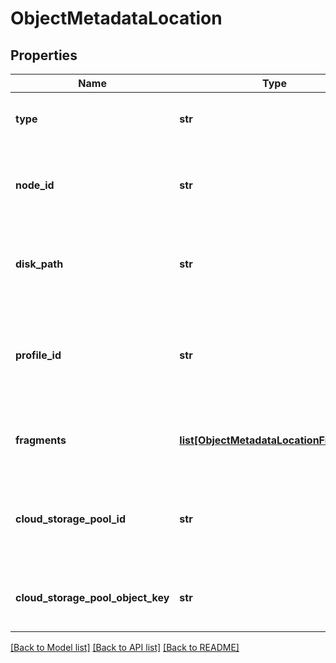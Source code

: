 # ObjectMetadataLocation

## Properties
Name | Type | Description | Notes
------------ | ------------- | ------------- | -------------
**type** | **str** | the type of copy stored at this location | 
**node_id** | **str** | a unique identifier for the Grid Node (replicated only) | [optional] 
**disk_path** | **str** | full path to the disk location of the object (replicated only) | [optional] 
**profile_id** | **str** | a unique identifier for the Erasure Coding Profile (erasure coded only) | [optional] 
**fragments** | [**list[ObjectMetadataLocationFragment]**](ObjectMetadataLocationFragment.md) | the location of each erasure-coded fragment | [optional] 
**cloud_storage_pool_id** | **str** | The ID of the Cloud Storage Pool in which the object is stored | [optional] 
**cloud_storage_pool_object_key** | **str** | The key for the object in the Cloud Storage Pool | [optional] 

[[Back to Model list]](../README.md#documentation-for-models) [[Back to API list]](../README.md#documentation-for-api-endpoints) [[Back to README]](../README.md)

